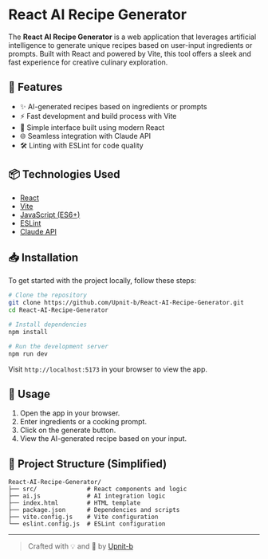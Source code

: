 
# React AI Recipe Generator

The **React AI Recipe Generator** is a web application that leverages artificial intelligence to generate unique recipes based on user-input ingredients or prompts. Built with React and powered by Vite, this tool offers a sleek and fast experience for creative culinary exploration.

## 🚀 Features

- ✨ AI-generated recipes based on ingredients or prompts
- ⚡ Fast development and build process with Vite
- 🧠 Simple interface built using modern React
- 🌐 Seamless integration with Claude API
- 🛠 Linting with ESLint for code quality

## 📦 Technologies Used

- [React](https://reactjs.org/)
- [Vite](https://vitejs.dev/)
- [JavaScript (ES6+)](https://developer.mozilla.org/en-US/docs/Web/JavaScript)
- [ESLint](https://eslint.org/)
- [Claude API](https://docs.anthropic.com/en/home)

## 📥 Installation

To get started with the project locally, follow these steps:

```bash
# Clone the repository
git clone https://github.com/Upnit-b/React-AI-Recipe-Generator.git
cd React-AI-Recipe-Generator

# Install dependencies
npm install

# Run the development server
npm run dev
```

Visit `http://localhost:5173` in your browser to view the app.

## 🧪 Usage

1. Open the app in your browser.
2. Enter ingredients or a cooking prompt.
3. Click on the generate button.
4. View the AI-generated recipe based on your input.

## 📁 Project Structure (Simplified)

```
React-AI-Recipe-Generator/
├── src/              # React components and logic
├── ai.js             # AI integration logic
├── index.html        # HTML template
├── package.json      # Dependencies and scripts
├── vite.config.js    # Vite configuration
└── eslint.config.js  # ESLint configuration
```


---

> Crafted with 💡 and 🍳 by [Upnit-b](https://github.com/Upnit-b)

